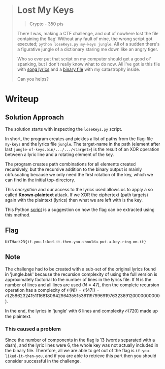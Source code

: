 > # Lost My Keys
> > Crypto - 350 pts
>
> There I was, making a CTF challenge, and out of nowhere lost the file containing the flag!
> Without any fault of mine, the wrong script got executed; `python loseKeys.py my-keys jungle`.
> All of a sudden there's a figurative jungle of a dictionary staring me down like an angry tiger.
>
> Who so ever put that script on my computer should get a good ol' spanking, but I don't really know what to do now.
> All I've got is this file with [song lyrics](../src/jungle) and a [binary file](../src/jungle-of-keys.bin) with my catastrophy inside.
>
> Can you helps?

# Writeup

## Solution Approach

The solution starts with inspecting the `loseKeys.py` script.

In short, the program creates and pickles a list of paths from the flag-file `my-keys` and the lyrics file `jungle`. The target-name in the path (element after last `jungle-of-keys.bin/.../.../<target>`) is the result of an XOR operation between a lyric line and a rotating element of the key.

The program creates path combinations for all elements created recursively, but the recursive addition to the binary output is mainly obfuscating because we only need the first rotation of the key, which we can find in the initial top-directory.

This *encryption* and our access to the lyrics used allows us to apply a so called **Known-plaintext** attack. If we XOR the ciphertext (path targets) again with the plaintext (lyrics) then what we are left with is the key.

This Python [script](find-keys.py) is a suggestion on how the flag can be extracted using this method.

## Flag
`UiTHack23{if-you-liked-it-then-you-shoulda-put-a-key-ring-on-it}`

## Note

The challenge had to be created with a sub-set of the original lyrics found in 'jungle.bak' because the recursion complexity of using the full version is approximately factorial to the number of lines in the lyrics file.
If $N$ is the number of lines and all lines are used ($N=47$), then the complete recursion operation has a complexity of $\mathcal{O}(N!) = \mathcal{O}(47!) = \mathcal{O}(258 623 241 511 168 180 642 964 355 153 611 979 969 197 632 389 120 000 000 000)$.

In the end, the lyrics in 'jungle' with $6$ lines and complexity $\mathcal{O}(720)$ made up the plaintext.

### This caused a problem

Since the number of components in the flag is $13$ (words separated with a dash), and the lyric lines were $6$, the whole key was not actually included in the binary file. Therefore, all we are able to get out of the flag is `if-you-liked-it-then-you`, and if you are able to retrieve this part then you should consider successful in the challenge.
